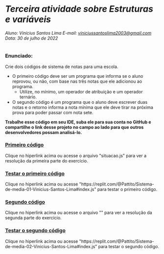 # ***Terceira atividade sobre Estruturas e variáveis***
_Aluno: Vinícius Santos Lima  E-mail: viniciussantoslima2003@gmail.com<br>Data: 30 de julho de 2022_
#  

### Enunciado: 
Crie dois códigos de sistema de notas para uma escola. 
- O primeiro código deve ser um programa que informa se o aluno reprovou, ou não, com base nas três notas que ele adicionou ao programa. 
  - Utilize, no mínimo, um operador de atribuição e um operador ternário. 
- O segundo código é um programa que o aluno deve escrever duas notas e o retorno informa a nota mínima que ele deve tirar na próxima prova para poder passar com nota sete.
 
**Trabalhe esse código em seu IDE, suba ele para sua conta no GitHub e compartilhe o link desse projeto no campo ao lado para que outros desenvolvedores possam analisá-lo.**

<h3><a href="https://github.com/p4tit0/Atividades-Softex-Recife-/blob/main/JavaScript/Estruturas%20e%20variáveis/Atividade%2003/situacao.js">Primeiro código</a></h3>
Clique no hiperlink acima ou acesse o arquivo "situacao.js" para ver a resolução da primeira parte do exercício.<br>

<h3><a href="https://replit.com/@Pattito/Sistema-de-media-01-Vinicius-Santos-Lima#index.js">Testar o primeiro código</a></h3>
Clique no hiperlink acima ou acesse "https://replit.com/@Pattito/Sistema-de-media-01-Vinicius-Santos-Lima#index.js" para testar o primeiro código.<br>

<h3><a href="https://github.com/p4tit0/Atividades-Softex-Recife-/blob/main/JavaScript/Estruturas%20e%20variáveis/Atividade%2003/calculadora.js">Segundo código</a></h3>
Clique no hiperlink acima ou acesse o arquivo "" para ver a resolução da segunda parte do exercício.<br>

<h3><a href="https://replit.com/@Pattito/Sistema-de-media-02-Vinicius-Santos-Lima#index.js">Testar o segundo código</a></h3>
Clique no hiperlink acima ou acesse "https://replit.com/@Pattito/Sistema-de-media-02-Vinicius-Santos-Lima#index.js" para testar o segundo código.<br>
